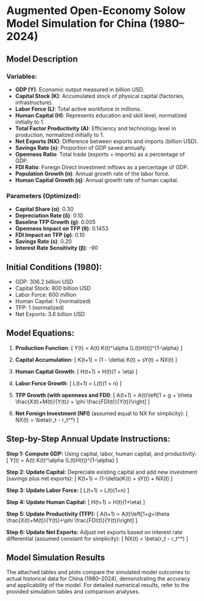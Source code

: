# Augmented Open-Economy Solow Model Simulation for China (1980–2024)

## Model Description

### Variables:
- **GDP (Y)**: Economic output measured in billion USD.
- **Capital Stock (K)**: Accumulated stock of physical capital (factories, infrastructure).
- **Labor Force (L)**: Total active workforce in millions.
- **Human Capital (H)**: Represents education and skill level, normalized initially to 1.
- **Total Factor Productivity (A)**: Efficiency and technology level in production, normalized initially to 1.
- **Net Exports (NX)**: Difference between exports and imports (billion USD).
- **Savings Rate (s)**: Proportion of GDP saved annually.
- **Openness Ratio**: Total trade (exports + imports) as a percentage of GDP.
- **FDI Ratio**: Foreign Direct Investment inflows as a percentage of GDP.
- **Population Growth (n)**: Annual growth rate of the labor force.
- **Human Capital Growth (η)**: Annual growth rate of human capital.

### Parameters (Optimized):
- **Capital Share (α)**: 0.30
- **Depreciation Rate (δ)**: 0.10
- **Baseline TFP Growth (g)**: 0.005
- **Openness Impact on TFP (θ)**: 0.1453
- **FDI Impact on TFP (φ)**: 0.10
- **Savings Rate (s)**: 0.20
- **Interest Rate Sensitivity (β)**: -90

## Initial Conditions (1980):
- GDP: 306.2 billion USD
- Capital Stock: 800 billion USD
- Labor Force: 600 million
- Human Capital: 1 (normalized)
- TFP: 1 (normalized)
- Net Exports: 3.6 billion USD

## Model Equations:
1. **Production Function**:
\[ Y(t) = A(t) K(t)^\alpha [L(t)H(t)]^{1-\alpha} \]

2. **Capital Accumulation**:
\[ K(t+1) = (1 - \delta) K(t) + sY(t) + NX(t) \]

3. **Human Capital Growth**:
\[ H(t+1) = H(t)(1 + \eta) \]

4. **Labor Force Growth**:
\[ L(t+1) = L(t)(1 + n) \]

5. **TFP Growth (with openness and FDI)**:
\[ A(t+1) = A(t)\left[1 + g + \theta \frac{X(t)+M(t)}{Y(t)} + \phi \frac{FDI(t)}{Y(t)}\right] \]

6. **Net Foreign Investment (NFI)** (assumed equal to NX for simplicity):
\[ NX(t) = \beta(r_t - r_t^*) \]

## Step-by-Step Annual Update Instructions:
**Step 1: Compute GDP:**
Using capital, labor, human capital, and productivity:
\[ Y(t) = A(t) K(t)^\alpha (L(t)H(t))^{1-\alpha} \]

**Step 2: Update Capital:**
Depreciate existing capital and add new investment (savings plus net exports):
\[ K(t+1) = (1-\delta)K(t) + sY(t) + NX(t) \]

**Step 3: Update Labor Force:**
\[ L(t+1) = L(t)(1+n) \]

**Step 4: Update Human Capital:**
\[ H(t+1) = H(t)(1+\eta) \]

**Step 5: Update Productivity (TFP):**
\[ A(t+1) = A(t)\left[1+g+\theta \frac{X(t)+M(t)}{Y(t)}+\phi \frac{FDI(t)}{Y(t)}\right] \]

**Step 6: Update Net Exports:**
Adjust net exports based on interest rate differential (assumed constant for simplicity):
\[ NX(t) = \beta(r_t - r_t^*) \]

## Model Simulation Results
The attached tables and plots compare the simulated model outcomes to actual historical data for China (1980–2024), demonstrating the accuracy and applicability of the model. For detailed numerical results, refer to the provided simulation tables and comparison analyses.

